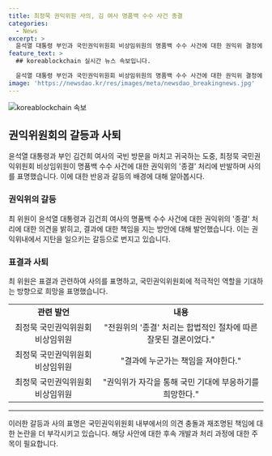 ```yaml
---
title: 최정묵 권익위원 사의, 김 여사 명품백 수수 사건 종결
categories:
  - News
excerpt: >
  윤석열 대통령 부인과 국민권익위원회 비상임위원의 명품백 수수 사건에 대한 권익위 결정에 반발한 최정묵 위원이 사퇴를 제출했다. 그는 권익위의 결정을 '합법적이지 않은 결과'로 지적하며, 15명 중 1명이 책임을 져야 한다고 주장했다. 결정은 여권과 야당 추천 몫에 대한 논란이 있었고, 사퇴로 권익위의 자각과 국민 기대에 불응함을 비판했다. 최 일행의 사퇴는 윤 대통령이 받아들일 경우 최종 확정된다.
feature_text: >
  ## koreablockchain 실시간 뉴스 속보입니다.

  윤석열 대통령 부인과 국민권익위원회 비상임위원의 명품백 수수 사건에 대한 권익위 결정에 반발한 최정묵 위원이 사퇴를 제출했다. 그는 권익위의 결정을 '합법적이지 않은 결과'로 지적하며, 15명 중 1명이 책임을 져야 한다고 주장했다. 결정은 여권과 야당 추천 몫에 대한 논란이 있었고, 사퇴로 권익위의 자각과 국민 기대에 불응함을 비판했다. 최 일행의 사퇴는 윤 대통령이 받아들일 경우 최종 확정된다.
image: 'https://newsdao.kr/res/images/meta/newsdao_breakingnews.jpg'
---
```


<p><img src="https://newsdao.kr/res/images/meta/newsdao_breakingnews.jpg" alt="koreablockchain 속보" /></p>

<h2 data-ke-size="size26">권익위원회의 갈등과 사퇴</h2>

<p data-ke-size="size16">윤석열 대통령과 부인 김건희 여사의 국빈 방문을 마치고 귀국하는 도중, 최정묵 국민권익위원회 비상임위원이 명품백 수수 사건에 대한 권익위의 '종결' 처리에 반발하며 사의를 표명했습니다. 이에 대한 반응과 갈등의 배경에 대해 알아봅시다.</p>

<h3>권익위의 갈등</h3>

<p data-ke-size="size16">최 위원이 윤석열 대통령과 김건희 여사의 명품백 수수 사건에 대한 권익위의 '종결' 처리에 대한 의견을 밝히고, 결과에 대한 책임을 지는 방안에 대해 발언했습니다. 이는 권익위내에서 지탄을 일으키는 갈등으로 번지고 있습니다.</p>

<h3>표결과 사퇴</h3>

<p data-ke-size="size16">최 위원은 표결과 관련하여 사의를 표명하고, 국민권익위원회에 적극적인 역할을 기대하는 방향으로 희망을 표명했습니다.</p>

<table>
    <tr>
        <td style="text-align: center; height: 17px;"><b>관련 발언</b></td>
        <td style="text-align: center; height: 17px;"><b>내용</b></td>
    </tr>
    <tr>
        <td style="text-align: center; height: 17px;">최정묵 국민권익위원회 비상임위원</td>
        <td style="text-align: center; height: 17px;">"전원위의 '종결' 처리는 합법적인 절차에 따른 잘못된 결론이었다."</td>
    </tr>
    <tr>
        <td style="text-align: center; height: 17px;">최정묵 국민권익위원회 비상임위원</td>
        <td style="text-align: center; height: 17px;">"결과에 누군가는 책임을 져야한다."</td>
    </tr>
    <tr>
        <td style="text-align: center; height: 17px;">최정묵 국민권익위원회 비상임위원</td>
        <td style="text-align: center; height: 17px;">"권익위가 자각을 통해 국민 기대에 부응하기를 희망한다."</td>
    </tr>
</table>

<hr>

<p data-ke-size="size16">이러한 갈등과 사의 표명은 국민권익위원회 내부에서의 의견 충돌과 재조명된 책임에 대한 논란을 더 부각시키고 있습니다. 해당 사안에 대한 후속 개발과 처리 과정에 대한 주목이 필요합니다.</p>


